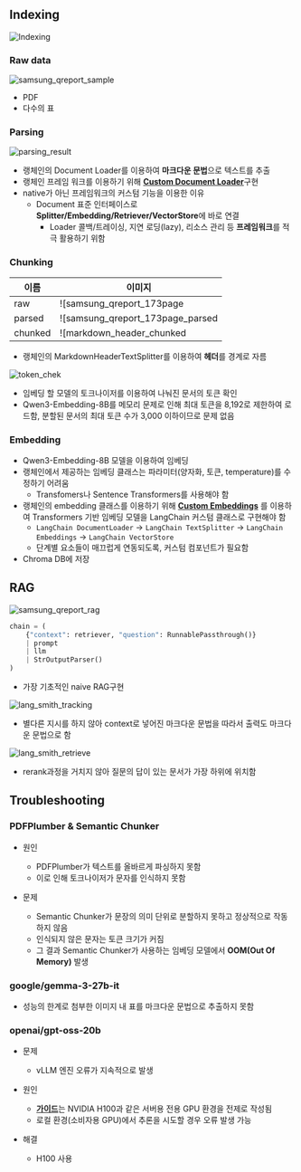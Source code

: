 ## Indexing

![Indexing](./images/Indexing.png)

### Raw data

![samsung_qreport_sample](./images/samsung_qreport_sample.png)

- PDF
- 다수의 표

### Parsing

![parsing_result](./images/parsing_result.png)

- 랭체인의 Document Loader를 이용하여 **마크다운 문법**으로 텍스트를 추출
- 랭체인 프레임 워크를 이용하기 위해 [**Custom Document Loader**](https://python.langchain.com/docs/how_to/document_loader_custom/)구현
- native가 아닌 프레임워크의 커스텀 기능을 이용한 이유
  - Document 표준 인터페이스로 **Splitter/Embedding/Retriever/VectorStore**에 바로 연결
    - Loader 콜백/트레이싱, 지연 로딩(lazy), 리소스 관리 등 **프레임워크**를 적극 활용하기 위함

### Chunking

| 이름    | 이미지                                                                             |
| ------- | ---------------------------------------------------------------------------------- |
| raw     | ![samsung_qreport_173page|425](./images/samsung_qreport_173page.png)               |
| parsed  | ![samsung_qreport_173page_parsed|425](./images/samsung_qreport_173page_parsed.png) |
| chunked | ![markdown_header_chunked|425](./images/markdown_header_chunked.png)               |

- 랭체인의 MarkdownHeaderTextSplitter를 이용하여 **헤더**를 경계로 자름

![token_chek](./images/token_check.png)

- 임베딩 할 모델의 토크나이저를 이용하여 나눠진 문서의 토큰 확인
- Qwen3-Embedding-8B를 메모리 문제로 인해 최대 토큰을 8,192로 제한하여 로드함, 분할된 문서의 최대 토큰 수가 3,000 이하이므로 문제 없음

### Embedding

- Qwen3-Embedding-8B 모델을 이용하여 임베딩
- 랭체인에서 제공하는 임베딩 클래스는 파라미터(양자화, 토큰, temperature)를 수정하기 어려움
  - Transfomers나 Sentence Transformers를 사용해야 함
- 랭체인의 embedding 클래스를 이용하기 위해 [**Custom Embeddings**](https://python.langchain.com/docs/how_to/custom_embeddings) 를 이용하여 Transformers 기반 임베딩 모델을 LangChain 커스텀 클래스로 구현해야 함
  - `LangChain DocumentLoader` -> `LangChain TextSplitter` -> `LangChain Embeddings` -> `LangChain VectorStore`
  - 단계별 요소들이 매끄럽게 연동되도록, 커스텀 컴포넌트가 필요함
- Chroma DB에 저장

## RAG

![samsung_qreport_rag](./images/samsung_qreport_rag.png)

```python
chain = (
	{"context": retriever, "question": RunnablePassthrough()}
	| prompt
	| llm
	| StrOutputParser()
)
```

- 가장 기초적인 naive RAG구현

![lang_smith_tracking](./images/lang_smith_tracking.png)

- 별다른 지시를 하지 않아 context로 넣어진 마크다운 문법을 따라서 출력도 마크다운 문법으로 함

![lang_smith_retrieve](./images/lang_smith_retrieve.png)

- rerank과정을 거치지 않아 질문의 답이 있는 문서가 가장 하위에 위치함

## Troubleshooting

### PDFPlumber & Semantic Chunker

- 원인

  - PDFPlumber가 텍스트를 올바르게 파싱하지 못함
  - 이로 인해 토크나이저가 문자를 인식하지 못함

- 문제
  - Semantic Chunker가 문장의 의미 단위로 분할하지 못하고 정상적으로 작동하지 않음
  - 인식되지 않은 문자는 토큰 크기가 커짐
  - 그 결과 Semantic Chunker가 사용하는 임베딩 모델에서 **OOM(Out Of Memory)** 발생

### google/gemma-3-27b-it

- 성능의 한계로 첨부한 이미지 내 표를 마크다운 문법으로 추출하지 못함

### openai/gpt-oss-20b

- 문제

  - vLLM 엔진 오류가 지속적으로 발생

- 원인

  - [**가이드**](https://cookbook.openai.com/articles/gpt-oss/run-vllm)는 NVIDIA H100과 같은 서버용 전용 GPU 환경을 전제로 작성됨
  - 로컬 환경(소비자용 GPU)에서 추론을 시도할 경우 오류 발생 가능

- 해결
  - H100 사용
